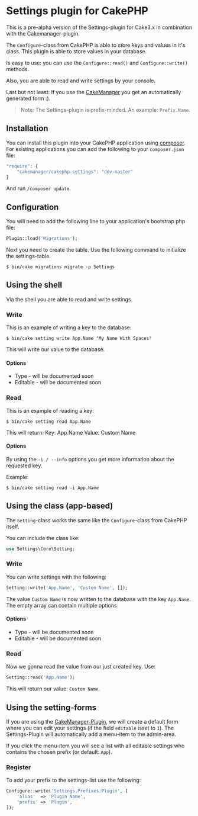 # Settings plugin for CakePHP

This is a pre-alpha version of the Settings-plugin for Cake3.x in combination with the Cakemanager-plugin.

The `Configure`-class from CakePHP is able to store keys and values in it's class. This plugin is able to store values in your database. 

Is easy to use: you can use the `Configure::read()` and `Configure::write()` methods.

Also, you are able to read and write settings by your console.

Last but not least: If you use the [CakeManager](https://github.com/cakemanager/cakephp-cakemanager) you get an automatically generated form :).

> Note: The Settings-plugin is prefix-minded. An example: `Prefix.Name`.

## Installation

You can install this plugin into your CakePHP application using [composer](http://getcomposer.org). For existing applications you can add the following to your `composer.json` file:

```javascript
"require": {
	"cakemanager/cakephp-settings": "dev-master"
}
```

And run `/composer update`.

## Configuration

You will need to add the following line to your application's bootstrap.php file:

```php
Plugin::load('Migrations');
```

Next you need to create the table. Use the following command to initialize the settings-table.

```
$ bin/cake migrations migrate -p Settings
```

## Using the shell

Via the shell you are able to read and write settings.

### Write

This is an example of writing a key to the database:

```
$ bin/cake setting write App.Name "My Name With Spaces"
```

This will write our value to the database.

#### Options

- Type - will be documented soon
- Editable - will be documented soon

### Read

This is an example of reading a key:

```
$ bin/cake setting read App.Name
```

This will return:
Key:            App.Name
Value:          Custom Name

#### Options

By using the `-i / --info` options you get more information about the requested key.

Example:

```
$ bin/cake setting read -i App.Name
```

## Using the class (app-based)

The `Setting`-class works the same like the `Configure`-class from CakePHP itself.

You can include the class like:

```php
use Settings\Core\Setting;
```

### Write

You can write settings with the following:

```php
Setting::write('App.Name', 'Custom Name', []);
```

The value `Custom Name` is now written to the database with the key `App.Name`. The empty array can contain multiple options

#### Options

- Type - will be documented soon
- Editable - will be documented soon

### Read

Now we gonna read the value from our just created key. Use:

```php
Setting::read('App.Name');
```

This will return our value: `Custom Name`.

## Using the setting-forms

If you are using the [CakeManager-Plugin](https://github.com/cakemanager/cakephp-cakemanager), we will create a default form where you can edit your settings (if the field `editable` isset to `1`). The Settings-Plugin will automatically add a menu-item to the admin-area.

If you click the menu-item you will see a list with all editable settings who contains the chosen prefix (or default: `App`).

### Register

To add your prefix to the settings-list use the following:

```php
Configure::write('Settings.Prefixes.Plugin', [
    'alias'  => 'Plugin Name',
    'prefix' => 'Plugin',
]);
```

